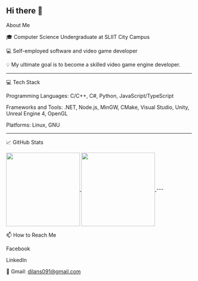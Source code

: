 ## Hi there 👋

About Me

🎓 Computer Science Undergraduate at SLIIT City Campus

💻 Self-employed software and video game developer

💡 My ultimate goal is to become a skilled video game engine developer.



---

💻 Tech Stack

Programming Languages:
C/C++, C#, Python, JavaScript/TypeScript

Frameworks and Tools:
.NET, Node.js, MinGW, CMake, Visual Studio, Unity, Unreal Engine 4, OpenGL

Platforms:
Linux, GNU



---

📈 GitHub Stats

<a href="https://github.com/DilanSriyantha">  
  <img height="200" align="center" src="https://github-readme-stats.vercel.app/api?username=DilanSriyantha&show_icons=true&theme=radical" />  
</a>  
<a href="https://github.com/DilanSriyantha">  
  <img height="200" align="center" src="https://github-readme-stats.vercel.app/api/top-langs/?username=DilanSriyantha&layout=compact&theme=radical&langs_count=8" />  
</a>  
---

📫 How to Reach Me

Facebook

LinkedIn

📧 Gmail: dilans091@gmail.com

